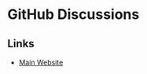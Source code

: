 # GitHub Discussions

<!--
https://github.com/community/community
-->

## Links

- [Main Website](https://docs.github.com/en/discussions)
